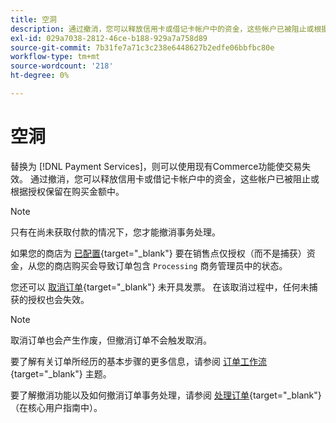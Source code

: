 ```yaml
---
title: 空洞
description: 通过撤消，您可以释放信用卡或借记卡帐户中的资金，这些帐户已被阻止或根据授权保留在购买金额中。
exl-id: 029a7038-2812-46ce-b188-929a7a758d89
source-git-commit: 7b31fe7a71c3c238e6448627b2edfe06bbfbc80e
workflow-type: tm+mt
source-wordcount: '218'
ht-degree: 0%

---
```


# 空洞

替换为 [!DNL Payment Services]，则可以使用现有Commerce功能使交易失效。 通过撤消，您可以释放信用卡或借记卡帐户中的资金，这些帐户已被阻止或根据授权保留在购买金额中。

>[!NOTE]
>
>只有在尚未获取付款的情况下，您才能撤消事务处理。

如果您的商店为 [已配置](https://docs.magento.com/user-guide/configuration/sales/payment-methods.html#payment-actions){target="_blank"} 要在销售点仅授权（而不是捕获）资金，从您的商店购买会导致订单包含 `Processing` 商务管理员中的状态。

您还可以 [取消订单](https://docs.magento.com/user-guide/sales/order-update.html#cancel-a-pending-order){target="_blank"} 未开具发票。 在该取消过程中，任何未捕获的授权也会失效。

>[!NOTE]
>
>取消订单也会产生作废，但撤消订单不会触发取消。

要了解有关订单所经历的基本步骤的更多信息，请参阅 [订单工作流](https://docs.magento.com/user-guide/sales/order-workflow.html){target="_blank"} 主题。

要了解撤消功能以及如何撤消订单事务处理，请参阅 [处理订单](https://docs.magento.com/user-guide/sales/order-processing.html){target="_blank"} （在核心用户指南中）。
